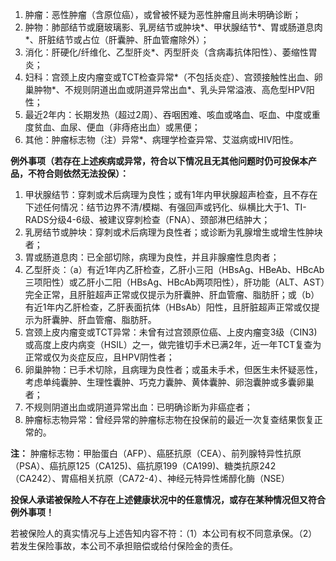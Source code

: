 1. 肿瘤：恶性肿瘤（含原位癌），或曾被怀疑为恶性肿瘤且尚未明确诊断；
2. 肿物：肺部结节或磨玻璃影、乳房结节或肿块*、甲状腺结节*、胃或肠道息肉*、肝脏结节或占位（肝囊肿、肝血管瘤除外）；
3. 消化：肝硬化/纤维化、乙型肝炎*、丙型肝炎（含病毒抗体阳性）、萎缩性胃炎；
4. 妇科：宫颈上皮内瘤变或TCT检查异常*（不包括炎症）、宫颈接触性出血、卵巢肿物*、不规则阴道出血或阴道异常出血*、乳头异常溢液、高危型HPV阳性；
5. 最近2年内：长期发热（超过2周）、吞咽困难、咳血或咯血、呕血、中度或重度贫血、血尿、便血（非痔疮出血）或黑便；
6. 其他：肿瘤标志物（注）异常*、病理学检查异常、艾滋病或HIV阳性。

**例外事项（若存在上述疾病或异常，符合以下情况且无其他问题时仍可投保本产品，不符合则依然无法投保）：**

1. 甲状腺结节：穿刺或术后病理为良性；或有1年内甲状腺超声检查，且不存在下述任何情况：结节边界不清/模糊、有强回声或钙化、纵横比大于1、TI-RADS分级4-6级、被建议穿刺检查（FNA）、颈部淋巴结肿大；
2. 乳房结节或肿块：穿刺或术后病理为良性者；或诊断为乳腺增生或增生性肿块者；
3. 胃或肠道息肉：已全部切除，病理为良性，并且非腺瘤性息肉者；
4. 乙型肝炎：（a）有近1年内乙肝检查，乙肝小三阳（HBsAg、HBeAb、HBcAb三项阳性）或乙肝小二阳（HBsAg、HBcAb两项阳性），肝功能（ALT、AST）完全正常，且肝脏超声正常或仅提示为肝囊肿、肝血管瘤、脂肪肝；或（b）有近1年内乙肝检查，乙肝表面抗体（HBsAb）阳性，且肝脏超声正常或仅提示为肝囊肿、肝血管瘤、脂肪肝。
5. 宫颈上皮内瘤变或TCT异常：未曾有过宫颈原位癌、上皮内瘤变3级（CIN3)或高度上皮内病变（HSIL）之一，做完锥切手术已满2年，近一年TCT复查为正常或仅为炎症反应，且HPV阴性者；
6. 卵巢肿物：已手术切除，且病理为良性者；或虽未手术，但医生未怀疑恶性，考虑单纯囊肿、生理性囊肿、巧克力囊肿、黄体囊肿、卵泡囊肿或多囊卵巢者；
7. 不规则阴道出血或阴道异常出血：已明确诊断为非癌症者；
8. 肿瘤标志物异常：曾经异常的肿瘤标志物在投保前的最近一次复查结果恢复正常的。

**注：** 肿瘤标志物：甲胎蛋白（AFP）、癌胚抗原（CEA）、前列腺特异性抗原（PSA）、癌抗原125（CA125)、癌抗原199（CA199)、糖类抗原242（CA242）、胃癌相关抗原（CA72-4）、神经元特异性烯醇化酶（NSE）

**投保人承诺被保险人不存在上述健康状况中的任意情况，或存在某种情况但又符合例外事项！**

若被保险人的真实情况与上述告知内容不符：（1）本公司有权不同意承保。（2）若发生保险事故，本公司不承担赔偿或给付保险金的责任。